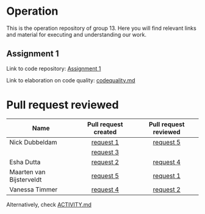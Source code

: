 # Operation
This is the operation repository of group 13. Here you will find relevant links and material for executing and understanding our work. 

## Assignment 1
Link to code repository: [Assignment 1](https://github.com/Release-Engineering-Group-13/CS4295_FinalProject/tree/a1)

Link to elaboration on code quality: [codequality.md](Assignment%201/codequality.md) 

# Pull request reviewed
| Name           | Pull request created                                                                         | Pull request reviewed                                                                         |
| -------------  |:-------------:                                                                               | :-------------:                                                                             |
| Nick Dubbeldam | [request 1](https://github.com/Release-Engineering-Group-13/CS4295_FinalProject/pull/1)      | [request 5](https://github.com/Release-Engineering-Group-13/CS4295_FinalProject/pull/5)     |
|                | [request 3](https://github.com/Release-Engineering-Group-13/CS4295_FinalProject/pull/3)      |                                                                                             |
| Esha Dutta     | [request 2](https://github.com/Release-Engineering-Group-13/CS4295_FinalProject/pull/2)       | [request 4](https://github.com/Release-Engineering-Group-13/CS4295_FinalProject/pull/4)      |
| Maarten van Bijsterveldt       | [request 5](https://github.com/Release-Engineering-Group-13/CS4295_FinalProject/pull/5) | [request 1](https://github.com/Release-Engineering-Group-13/CS4295_FinalProject/pull/1)  |
| Vanessa Timmer       | [request 4](https://github.com/Release-Engineering-Group-13/CS4295_FinalProject/pull/4) | [request 2](https://github.com/Release-Engineering-Group-13/CS4295_FinalProject/pull/2)      |

Alternatively, check [ACTIVITY.md](https://github.com/Release-Engineering-Group-13/operation/blob/main/ACTIVITY.md)
